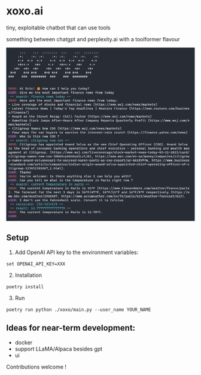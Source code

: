 # xoxo.ai

tiny, exploitable chatbot that can use tools

something between chatgpt and perplexity.ai with a toolformer flavour

<p align="center">
  <img src="https://raw.githubusercontent.com/eryk-mazus/xoxo/main/docs/example.png">
</p>

## Setup

1. Add OpenAI API key to the environment variables:
```
set OPENAI_API_KEY=XXX
```

2. Installation 
```
poetry install 
```

3. Run
```
poetry run python ./xoxo/main.py --user_name YOUR_NAME
```

## Ideas for near-term development:
- docker
- support LLaMA/Alpaca besides gpt
- ui

Contributions welcome !
